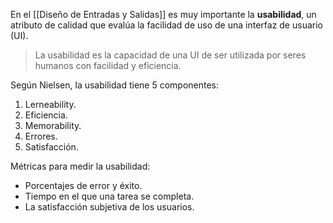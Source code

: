 En el [[Diseño de Entradas y Salidas]] es muy importante la **usabilidad**, un atributo de calidad que evalúa la facilidad de uso de una interfaz de usuario (UI).

> La usabilidad es la capacidad de una UI de ser utilizada por seres humanos con facilidad y eficiencia.

Según Nielsen, la usabilidad tiene 5 componentes:

1. Lerneability.
2. Eficiencia.
3. Memorability.
4. Errores.
5. Satisfacción.

Métricas para medir la usabilidad:

- Porcentajes de error y éxito.
- Tiempo en el que una tarea se completa.
- La satisfacción subjetiva de los usuarios.
